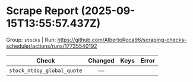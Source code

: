 # Scrape Report (2025-09-15T13:55:57.437Z)

Group: `stocks`  |  Run: https://github.com/AlbertoRoca96/scraping-checks-scheduler/actions/runs/17735540192

| Check | Changed | Keys | Error |
|---|:---:|:--|:--|
| `stock_ntdoy_global_quote` | — |  |  |
